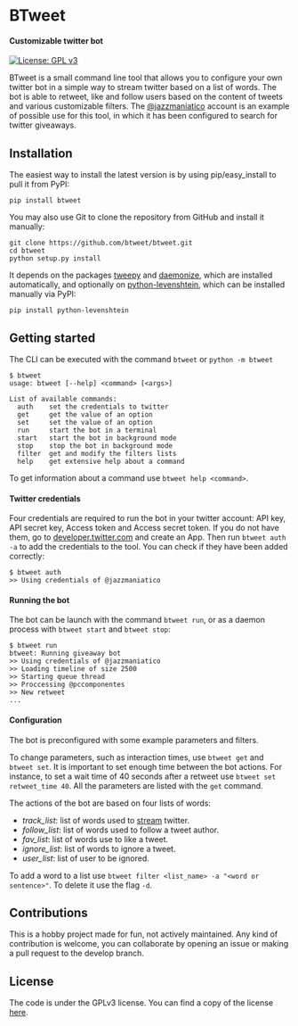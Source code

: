# BTweet

#### Customizable twitter bot


[![License: GPL v3](https://img.shields.io/badge/License-GPLv3-blue.svg)](https://www.gnu.org/licenses/gpl-3.0)


BTweet is a small command line tool that allows you to configure your own twitter bot in a simple way to stream twitter 
based on a list of words. The bot is able to retweet, like and follow users based on the content of 
tweets and various customizable filters.
The [@jazzmaniatico](https://twitter.com/jazzmaniatico) account is an example of possible use for this tool, 
in which it has been configured to search for twitter giveaways.

## Installation 

The easiest way to install the latest version
is by using pip/easy_install to pull it from PyPI:

    pip install btweet

You may also use Git to clone the repository from
GitHub and install it manually:

    git clone https://github.com/btweet/btweet.git
    cd btweet
    python setup.py install
    
It depends on the packages [tweepy](https://github.com/tweepy/tweepy)
and [daemonize](https://github.com/thesharp/daemonize), which are installed automatically,
and optionally on [python-levenshtein](https://github.com/ztane/python-Levenshtein),
which can be installed manually via PyPI:

    pip install python-levenshtein


## Getting started
The CLI can be executed with the command `btweet` or `python -m btweet`

    $ btweet
    usage: btweet [--help] <command> [<args>]

    List of available commands:
      auth    set the credentials to twitter
      get     get the value of an option
      set     set the value of an option
      run     start the bot in a terminal
      start   start the bot in background mode
      stop    stop the bot in background mode
      filter  get and modify the filters lists
      help    get extensive help about a command
      
To get information about a command use `btweet help <command>`.
  

#### Twitter credentials

Four credentials are required to run the bot in your twitter account: API key, API secret key, Access token and 
Access secret token. If you do not have them, go to [developer.twitter.com](https://developer.twitter.com/)
and create an App. Then run `btweet auth -a` to add the credentials to the tool.
You can check if they have been added correctly:

    $ btweet auth
    >> Using credentials of @jazzmaniatico

#### Running the bot

The bot can be launch with the command `btweet run`, or as a daemon process with `btweet start` and `btweet stop`:

    $ btweet run 
    btweet: Running giveaway bot
    >> Using credentials of @jazzmaniatico
    >> Loading timeline of size 2500
    >> Starting queue thread
    >> Proccessing @pccomponentes
    >> New retweet
    ...

#### Configuration

The bot is preconfigured with some example parameters and filters. 

To change parameters, such as interaction times, use `btweet get` and `btweet set`. 
It is important to set enough time between the bot actions. For instance, to set a wait 
time of 40 seconds after a retweet use `btweet set retweet_time 40`. 
All the parameters are listed with the `get` command.


The actions of the bot are based on four lists of words:

* *track_list*: list of words used to 
[stream](https://developer.twitter.com/en/docs/tweets/filter-realtime/guides/basic-stream-parameters.html) twitter.
* *follow_list*: list of words used to follow a tweet author.
* *fav_list*: list of words use to like a tweet.
* *ignore_list*: list of words to ignore a tweet.
* *user_list*: list of user to be ignored.

To add a word to a list use `btweet filter <list_name> -a "<word or sentence>"`. To delete it use the flag `-d`.


## Contributions

This is a hobby project made for fun, not actively maintained. Any kind of contribution is welcome, 
you can collaborate by opening an issue or making a pull request to the develop branch.

## License

The code is under the GPLv3 license. You can find a copy of the license [here](https://github.com/btweet/btweet/blob/master/LICENSE).
